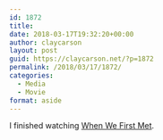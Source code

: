 ```yaml
---
id: 1872
title: 
date: 2018-03-17T19:32:20+00:00
author: claycarson
layout: post
guid: https://claycarson.net/?p=1872
permalink: /2018/03/17/1872/
categories:
  - Media
  - Movie
format: aside
---
```

I finished watching [When We First Met](https://imdb.com/title/tt5783956/?ref=m_nv_sr_1).
